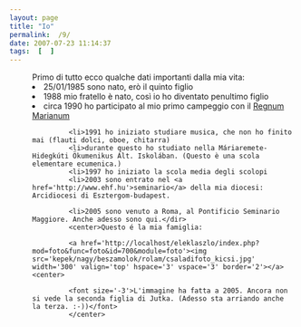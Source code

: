 ```yaml
---
layout: page
title: "Io"
permalink:  /9/ 
date: 2007-07-23 11:14:37
tags:  [  ] 
---
```

<dir>Primo di tutto ecco qualche dati importanti dalla mia vita:  
             <li>25/01/1985 sono nato, erò il quinto figlio  
             <li>1988 mio fratello è nato, così io ho diventato penultimo figlio  
             <li>circa 1990 ho participato al mio primo campeggio con il <a href='http://www.regnum.hu'>Regnum Marianum </a>

             <li>1991 ho iniziato studiare musica, che non ho finito mai (flauti dolci, oboe, chitarra)  
             <li>durante questo ho studiato nella Máriaremete-Hidegkúti Ökumenikus Ált. Iskolában. (Questo è una scola elementare ecumenica.)  
             <li>1997 ho iniziato la scola media degli scolopi  
             <li>2003 sono entrato nel <a href='http://www.ehf.hu'>seminario</a> della mia diocesi: Arcidiocesi di Esztergom-budapest.

             <li>2005 sono venuto a Roma, al Pontificio Seminario Maggiore. Anche adesso sono qui.</dir>  
             <center>Questo é la mia famiglia:

             <a href='http://localhost/eleklaszlo/index.php?mod=foto&func=foto&id=700&module=foto'><img  src='kepek/nagy/beszamolok/rolam/csaladifoto_kicsi.jpg' width='300' valign='top' hspace='3' vspace='3' border='2'></a><center>

             <font size='-3'>L'immagine ha fatta a 2005. Ancora non si vede la seconda figlia di Jutka. (Adesso sta arriando anche la terza. :-))</font>  
             </center>